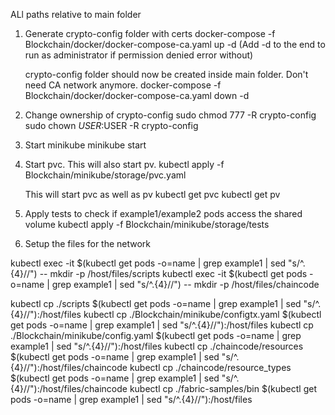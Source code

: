 ALl paths relative to main folder

1. Generate crypto-config folder with certs
   docker-compose -f Blockchain/docker/docker-compose-ca.yaml up -d
   (Add -d to the end to run as administrator if permission denied error without)

   crypto-config folder should now be created inside main folder. Don't need CA network anymore.
   docker-compose -f Blockchain/docker/docker-compose-ca.yaml down -d

2. Change ownership of crypto-config
   sudo chmod 777 -R crypto-config
   sudo chown $USER:$USER -R crypto-config

3. Start minikube
   minikube start

4. Start pvc. This will also start pv.
   kubectl apply -f Blockchain/minikube/storage/pvc.yaml

   This will start pvc as well as pv
   kubectl get pvc
   kubectl get pv

5. Apply tests to check if example1/example2 pods access the shared volume
   kubectl apply -f Blockchain/minikube/storage/tests

6. Setup the files for the network

kubectl exec -it $(kubectl get pods -o=name | grep example1 | sed "s/^.\{4\}//") -- mkdir -p /host/files/scripts
kubectl exec -it $(kubectl get pods -o=name | grep example1 | sed "s/^.\{4\}//") -- mkdir -p /host/files/chaincode

kubectl cp ./scripts $(kubectl get pods -o=name | grep example1 | sed "s/^.\{4\}//"):/host/files
kubectl cp ./Blockchain/minikube/configtx.yaml $(kubectl get pods -o=name | grep example1 | sed "s/^.\{4\}//"):/host/files
kubectl cp ./Blockchain/minikube/config.yaml $(kubectl get pods -o=name | grep example1 | sed "s/^.\{4\}//"):/host/files
kubectl cp ./chaincode/resources $(kubectl get pods -o=name | grep example1 | sed "s/^.\{4\}//"):/host/files/chaincode
kubectl cp ./chaincode/resource_types $(kubectl get pods -o=name | grep example1 | sed "s/^.\{4\}//"):/host/files/chaincode
kubectl cp ./fabric-samples/bin $(kubectl get pods -o=name | grep example1 | sed "s/^.\{4\}//"):/host/files
